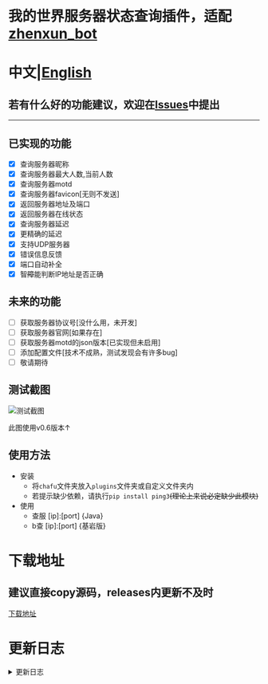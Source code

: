 # 我的世界服务器状态查询插件，适配[zhenxun_bot](https://github.com/hibikier/zhenxun_bot)
# 中文|[English](https://github.com/molanp/zhenxun_chafu_Minecraft/blob/master/README_en.md)
## 若有什么好的功能建议，欢迎在[Issues](https://github.com/molanp/zhenxun_chafu_Minecraft/issues)中提出
***
## 已实现的功能

- [x] 查询服务器昵称
- [x] 查询服务器最大人数,当前人数
- [x] 查询服务器motd
- [x] 查询服务器favicon[无则不发送]
- [x] 返回服务器地址及端口
- [x] 返回服务器在线状态
- [x] 查询服务器延迟
- [x] 更精确的延迟
- [x] 支持UDP服务器
- [x] 错误信息反馈
- [x] 端口自动补全
- [x] 智~~障~~能判断IP地址是否正确

## 未来的功能

- [ ] 获取服务器协议号[没什么用，未开发]
- [ ] 获取服务器官网[如果存在]
- [ ] 获取服务器motd的json版本[已实现但未启用]
- [ ] 添加配置文件[技术不成熟，测试发现会有许多bug]
- [ ] 敬请期待

## 测试截图

![测试截图](https://user-images.githubusercontent.com/104612722/201504468-d9b96fdf-fca2-4200-b740-51acfc6dff4c.jpg)

此图使用v0.6版本↑
<!--图片地址：https://user-images.githubusercontent.com/104612722/201504468-d9b96fdf-fca2-4200-b740-51acfc6dff4c.jpg-->

## 使用方法
- 安装
  - 将`chafu`文件夹放入`plugins`文件夹或自定义文件夹内
  - 若提示缺少依赖，请执行`pip install ping3`~~(理论上来说必定缺少此模块)~~
- 使用
  - 查服 [ip]:[port]  {Java}
  - b查 [ip]:[port]    {基岩版}

# 下载地址

## 建议直接copy源码，releases内更新不及时
[下载地址](https://github.com/molanp/zhenxun_chafu_Minecraft/releases)

# 更新日志
<details>
<summary>更新日志</summary>

## 2022/11/14
### v0.7
统一输入格式

优化代码逻辑

规范变量名

对api调用进行限制

取消了超时判断，但可能会造成响应时间变长

若频繁报错则可能遇到了网络波动(基岩版查服api站点不稳定
)，请尝试重启bot

输入时若`ip`后若无端口(且无`:`)，自动使用默认端口[25565/19132]
## 2022/11/13
### v0.6-plus
支持发送错误信息

支持查询UDP协议服务器
### v0.6[beta内部测试]
支持查询UDP服务器,但命令冲突[已修复]
## 2022/11/12
### v0.5
更精确的服务器延迟
## 2022/11/09
### v0.4-fix[releases中第一个版本]
重命名文件
### v0.4
修复favicon不存在造成的消息发送失败问题
### v0.3
支持发送favicon

更灵敏的触发
## 2022/10/31
### vfix-0.2
更新usage
## 2022/10/25
### v0.1[标签new,初版本]
支持查询JAVA服务器

支持发送延迟

</details>
